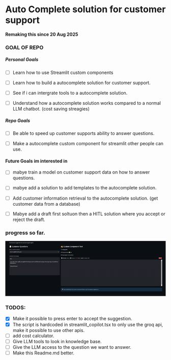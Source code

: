 # Auto Complete solution for customer support 
**Remaking this since 20 Aug 2025**

### GOAL OF REPO
##### Personal Goals
- [ ] Learn how to use Streamlit custom components
- [ ] Learn how to build a autocomplete solution for customer support.
- [ ] See if i can intergrate tools to a autocomplete solution.
- [ ] Understand how a autocomplete solution works compared to a normal LLM chatbot. (cost saving streagies)


##### Repo Goals
- [ ] Be able to speed up customer supports ability to answer questions.
- [ ] Make a autocomplete custom component for streamlit other people can use.


#### Future Goals im interested in
- [ ] mabye train a model on customer support data on how to answer questions.
- [ ] mabye add a solution to add templates to the autocomplete solution.
- [ ] Add customer information retrieval to the autocomplete solution. (get customer data from a database)
- [ ] Mabye add a draft first soltuon then a HITL solution where you accept or reject the draft.


### progress so far.
![Auto Complete Component Demo](Resources/early_autcomplete_demo.gif)



### TODOS: 
- [x] Make it possible to press enter to accept the suggestion.
- [x] The script is hardcoded in streamlit_copilot.tsx to only use the groq api, make it possible to use other apis.
- [ ] add cost calculator.
- [ ] Give LLM tools to look in knowledge base.
- [ ] Give the LLM access to the question we want to answer.
- [ ] Make this Readme.md better.
